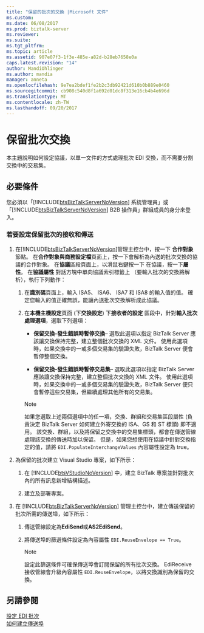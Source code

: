 ```yaml
---
title: "保留的批次的交換 |Microsoft 文件"
ms.custom: 
ms.date: 06/08/2017
ms.prod: biztalk-server
ms.reviewer: 
ms.suite: 
ms.tgt_pltfrm: 
ms.topic: article
ms.assetid: 907e07f3-1f3e-485e-a82d-b28eb7658e0a
caps.latest.revision: "14"
author: MandiOhlinger
ms.author: mandia
manager: anneta
ms.openlocfilehash: 9e7ea2bdef1fe2b2c3db92421d610b0b889e0460
ms.sourcegitcommit: cb908c540d8f1a692d01dc8f313e16cb4b4e696d
ms.translationtype: MT
ms.contentlocale: zh-TW
ms.lasthandoff: 09/20/2017
---
```

# <a name="preserving-a-batched-interchange"></a>保留批次交換
本主題說明如何設定協議，以單一文件的方式處理批次 EDI 交換，而不需要分割交換中的交易集。  
  
## <a name="prerequisites"></a>必要條件  
 您必須以「[!INCLUDE[btsBizTalkServerNoVersion](../includes/btsbiztalkservernoversion-md.md)] 系統管理員」或「[!INCLUDE[btsBizTalkServerNoVersion](../includes/btsbiztalkservernoversion-md.md)] B2B 操作員」群組成員的身分來登入。  
  
### <a name="to-configure-the-receiving-and-sending-of-a-preserved-batch"></a>若要設定保留批次的接收和傳送  
  
1.  在[!INCLUDE[btsBizTalkServerNoVersion](../includes/btsbiztalkservernoversion-md.md)]管理主控台中，按一下 **合作對象**節點。 在**合作對象與商務設定檔**頁面上，按一下會解析為內送的批次交換的協議的合作對象。 在**協議**區段頁面上，以滑鼠右鍵按一下 在協議，按一下**屬性**。 在**協議屬性** 對話方塊中單向協議索引標籤上 （要輸入批次的交換將解析），執行下列動作：  
  
    1.  在**識別碼**頁面上，輸入 ISA5、 ISA6、 ISA7 和 ISA8 的輸入值的值。 確定您輸入的值正確無誤，能讓內送批次交換解析成此協議。  
  
    2.  在**本機主機設定**頁面 (下**交換設定**) 下**接收者的設定** 區段中，針對**輸入批次處理選項**，選取下列選項：  
  
        -   **保留交換-發生錯誤時暫停交換**– 選取此選項以指定 BizTalk Server 應該讓交換保持完整，建立整個批次交換的 XML 文件。 使用此選項時，如果交換中的一或多個交易集的驗證失敗，BizTalk Server 便會暫停整個交換。  
  
        -   **保留交換-發生錯誤時暫停交易集**– 選取此選項以指定 BizTalk Server 應該讓交換保持完整，建立整個批次交換的 XML 文件。 使用此選項時，如果交換中的一或多個交易集的驗證失敗，BizTalk Server 便只會暫停這些交易集，但繼續處理其他所有的交易集。  
  
        > [!NOTE]
        >  如果您選取上述兩個選項中的任一項，交換、群組和交易集區段屬性 (負責決定 BizTalk Server 如何建立外寄交換的 ISA、GS 和 ST 標頭) 即不適用。 該交換、群組，以及將保留之交換中的交易集標頭，都會在傳送管線處理該交換的傳送時加以保留。 但是，如果您想使用在協議中針對交換指定的值，請將 `EDI.PopulateInterchangeValues` 內容屬性設定為 true。  
  
2.  為保留的批次建立 Visual Studio 專案，如下所示：  
  
    1.  在 [!INCLUDE[btsVStudioNoVersion](../includes/btsvstudionoversion-md.md)] 中，建立 BizTalk 專案並針對批次內的所有訊息新增結構描述。  
  
    2.  建立及部署專案。  
  
3.  在 [!INCLUDE[btsBizTalkServerNoVersion](../includes/btsbiztalkservernoversion-md.md)] 管理主控台中，建立傳送保留的批次所需的傳送埠，如下所示：  
  
    1.  傳送管線設定為**EdiSend**或**AS2EdiSend**。  
  
    2.  將傳送埠的篩選條件設定為內容屬性 `EDI.ReuseEnvelope == True`。  
  
        > [!NOTE]
        >  設定此篩選條件可確保傳送埠會訂閱保留的所有批次交換。 EdiReceive 接收管線會升級內容屬性 `EDI.ReuseEnvelope`，以將交換識別為保留的交換。  
  
## <a name="see-also"></a>另請參閱  
 [設定 EDI 批次](../core/configuring-edi-batches.md)   
 [如何建立傳送埠](../core/how-to-create-a-send-port2.md)